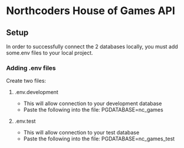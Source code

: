 # Northcoders House of Games API

## Setup
In order to successfully connect the 2 databases locally, you must add some.env files to your local project.

### Adding .env files
Create two files:
1) .env.development
    - This will allow connection to your development database
    - Paste the following into the file:
        PGDATABASE=nc_games

2) .env.test
    - This will allow connection to your test database
    - Paste the following into the file:
        PGDATABASE=nc_games_test


